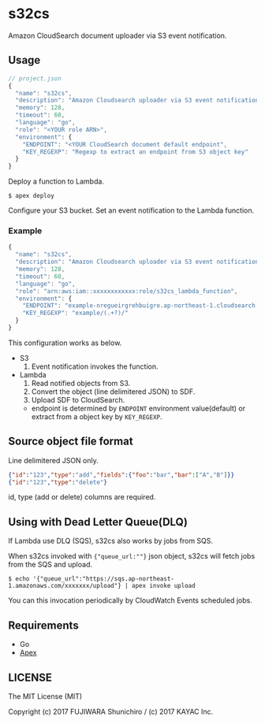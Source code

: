# s32cs

Amazon CloudSearch document uploader via S3 event notification.

## Usage

```js
// project.json
{
  "name": "s32cs",
  "description": "Amazon Cloudsearch uploader via S3 event notification.",
  "memory": 128,
  "timeout": 60,
  "language": "go",
  "role": "<YOUR role ARN>",
  "environment": {
    "ENDPOINT": "<YOUR CloudSearch document default endpoint",
    "KEY_REGEXP": "Regexp to extract an endpoint from S3 object key"
  }
}
```

Deploy a function to Lambda.

```
$ apex deploy
```

Configure your S3 bucket. Set an event notification to the Lambda function.


### Example

```js
{
  "name": "s32cs",
  "description": "Amazon Cloudsearch uploader via S3 event notification.",
  "memory": 128,
  "timeout": 60,
  "language": "go",
  "role": "arn:aws:iam::xxxxxxxxxxxx:role/s32cs_lambda_function",
  "environment": {
    "ENDPOINT": "example-nregueirgrehbuigre.ap-northeast-1.cloudsearch.amazonaws.com",
    "KEY_REGEXP": "example/(.+?)/"
  }
}
```

This configuration works as below.

- S3
   1. Event notification invokes the function.
- Lambda
   1. Read notified objects from S3.
   1. Convert the object (line delimitered JSON) to SDF.
   1. Upload SDF to CloudSearch.
     - endpoint is determined by `ENDPOINT` environment value(default) or extract from a object key by `KEY_REGEXP`.

## Source object file format

Line delimitered JSON only.

```json
{"id":"123","type":"add","fields":{"foo":"bar","bar":["A","B"]}}
{"id":"123","type":"delete"}
```

id, type (add or delete) columns are required.

## Using with Dead Letter Queue(DLQ)

If Lambda use DLQ (SQS), s32cs also works by jobs from SQS.

When s32cs invoked with `{"queue_url:""}` json object, s32cs will fetch jobs from the SQS and upload.

```
$ echo '{"queue_url":"https://sqs.ap-northeast-1.amazonaws.com/xxxxxxx/upload"} | apex invoke upload
```

You can this invocation periodically by CloudWatch Events scheduled jobs.

## Requirements

- Go
- [Apex](http://apex.run)

## LICENSE

The MIT License (MIT)

Copyright (c) 2017 FUJIWARA Shunichiro / (c) 2017 KAYAC Inc.

